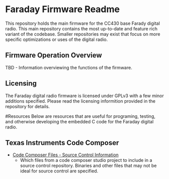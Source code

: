 # Faraday Firmware Readme

This repository holds the main firmware for the CC430 base Farady digital radio. This main repository contains the most up-to-date and feature rich variant of the codebase. Smaller repositories may exist that focus on more specific optimizations or uses of the digital radio.

## Firmware Operation Overview

TBD - Information overviewing the functions of the firmware.

## Licensing

The Faraday digital radio firmware is licensed under GPLv3 with a few minor additions specified. Please read the licensing informition provided in the repository for details.

#Resources
Below are resources that are useful for programing, testing, and otherwise developing the embedded C code for the Faraday digital radio.

##  Texas Instruments Code Composer

* [Code Composer Files - Source Control Information](http://processors.wiki.ti.com/index.php/Source_control_with_CCS)
  * Which files from a code composer studio project to include in a source control repository. Binaries and other files that may not be ideal for source control are specified.

